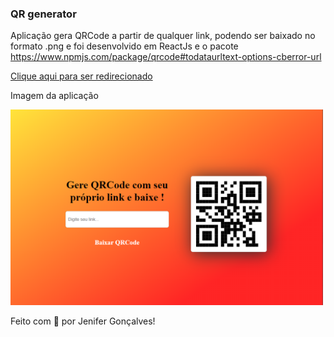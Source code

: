 ### QR generator

Aplicação gera QRCode a partir de qualquer link, podendo ser baixado no formato .png e foi desenvolvido em ReactJs e o pacote https://www.npmjs.com/package/qrcode#todataurltext-options-cberror-url


[Clique aqui para ser redirecionado](https://jenifergs.github.io/qr-generator/)

Imagem da aplicação 
<div>
	<img width='500' src="./src/generator-qr.png">
</div>


Feito com 💙 por Jenifer Gonçalves!
